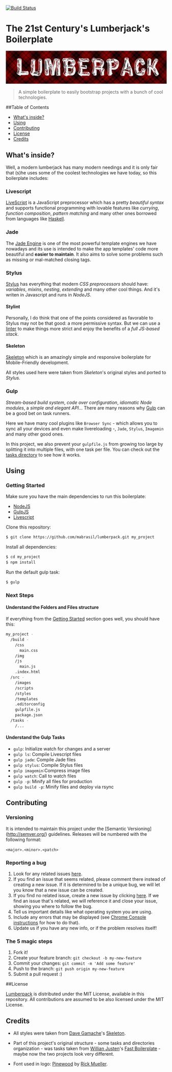 [![Build Status](https://travis-ci.org/mabrasil/lumberpack.svg?branch=master)](https://travis-ci.org/mabrasil/lumberpack)

# The 21st Century's Lumberjack's Boilerplate

<img alt="The tooling kit for modern lumbers" src="src/images/logo.png">

> A simple boilerplate to easily bootstrap projects with a bunch of cool technologies.

##Table of Contents

- [What's inside?](#whats-inside)
- [Using](#using)
- [Contributing](#contributing)
- [License](#license)
- [Credits](#credits)

## What's inside?

Well, a modern lumberjack has many modern needings and it is only fair that (s)he uses some of the coolest
technologies we have today, so this boilerplate includes:

### Livescript

[LiveScript](http://livescript.net/) is a JavaScript preprocessor which has a pretty *beautiful syntax* and
supports functional programming with lovable features like *currying*, *function composition*, *pattern matching* and
many other ones borrowed from languages like [Haskell](https://www.haskell.org/).

### Jade

The  [Jade Engine](http://jade-lang.com/)  is one of the most powerful template engines we have nowadays and its use is intended to make the app templates' code more beautiful and **easier to maintain**. It also aims to solve some problems such as missing or mal-matched closing tags.

### Stylus

[Stylus](https://learnboost.github.io/stylus/) has everything that modern *CSS preprocessors* should have: *variables*,
*mixins*, *nesting*, *extending* and many other cool things. And it's writen in Javascript and runs in *NodeJS*.

#### Stylint

Personally, I do think that one of the points considered as favorable to Stylus may not be that good: a more permissive syntax. But we can use a [linter](https://github.com/rossPatton/stylint) to make things more strict and enjoy the benefits of a *full JS-based stack*.

#### Skeleton

[Skeleton](http://getskeleton.com/) which is an amazingly simple and responsive boilerplate for Mobile-Friendly
development.

All styles used here were taken from *Skeleton*'s original styles and ported to *Stylus*.

### Gulp

*Stream-based build system*, *code over configuration*, *idiomatic Node modules*, a *simple and elegant API*...
There are many reasons why [Gulp](http://gulpjs.com/) can be a good bet on task runners.

Here we have many cool plugins like `Browser Sync` - which allows you to sync all your devices and even make
livereloading -, `Jade`, `Stylus`, `Imagemin` and many other good ones.

In this project, we also prevent your `gulpfile.js` from growing too large by splitting it into multiple files,
with one task per file. You can check out the [tasks directory](/tasks) to see how it works.

## Using

### Getting Started

Make sure you have the main dependencies to run this boilerplate:

- [NodeJS](http://nodejs.org/)
- [GulpJS](http://gulpjs.com/)
- [Livescript](http://livescript.net/)

Clone this repository:

```sh
$ git clone https://github.com/mabrasil/lumberpack.git my_project
```

Install all dependencies:

```sh
$ cd my_project
$ npm install
```

Run the default gulp task:

```sh
$ gulp
```

### Next Steps

#### Understand the Folders and Files structure

If everything from the [Getting Started](#getting-started) section goes well, you should have this:

```sh
my_project -
  /build -
    /css
      main.css
    /img
    /js
      main.js
    .index.html
  /src -
    /images
    /scripts
    /styles
    /templates
    .editorconfig
    gulpfile.js
    package.json
  /tasks -
    /...
```
#### Understand the Gulp Tasks

- `gulp`: Initialize watch for changes and a server
- `gulp ls`: Compile Livescript files
- `gulp jade`: Compile Jade files
- `gulp stylus`: Compile Stylus files
- `gulp imagemin`:Compress image files
- `gulp watch`: Call to watch files
- `gulp -p`: Minify all files for production
- `gulp build -p`: Minify files and deploy via rsync

## Contributing

### Versioning

It is intended to maintain this project under the [Semantic Versioning] (http://semver.org/) guidelines. Releases will
be numbered with the following format:

`<major>.<minor>.<patch>`

### Reporting a bug

1. Look for any related issues [here](https://github.com/mabrasil/lumberpack/issues).
2. If you find an issue that seems related, please comment there instead of creating a new issue. If it is determined to be a unique bug, we will let you know that a new issue can be created.
3. If you find no related issue, create a new issue by clicking [here](https://github.com/mabrasil/lumberpack/issues/new).
If we find an issue that's related, we will reference it and close your issue, showing you where to follow the bug.
4. Tell us important details like what operating system you are using.
5. Include any errors that may be displayed (see [Chrome Console instructions](https://developer.chrome.com/devtools/docs/console#opening_the_console) for how to do that).
6. Update us if you have any new info, or if the problem resolves itself!

### The 5 magic steps

1. Fork it!
2. Create your feature branch: `git checkout -b my-new-feature`
3. Commit your changes: `git commit -m 'Add some feature'`
4. Push to the branch: `git push origin my-new-feature`
5. Submit a pull request :)

##License

[Lumberpack](https://github.com/mabrasil/lumberpack) is distributed under the
MIT License, available in this repository. All contributions are assumed to be also licensed under
the MIT License.

## Credits

- All styles were taken from [Dave Gamache](https://github.com/dhg)'s [Skeleton](https://github.com/dhg/Skeleton).

- Part of this project's original structure - some tasks and directories organization - was tasks taken
from [Willian Justen](https://github.com/willianjusten)'s [Fast Boilerplate](https://github.com/willianjusten/Fast) -
maybe now the two projects look very different.

- Font used in logo: [Pinewood](http://www.fontspace.com/rick-mueller/pinewood) by [Rick Mueller](http://moorstation.org/typoasis/designers/mueller/).
